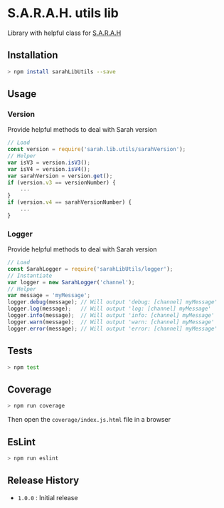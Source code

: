 S.A.R.A.H. utils lib
====================

Library with helpful class for [S.A.R.A.H](http://encausse.net/s-a-r-a-h)

## Installation
```bash
> npm install sarahLibUtils --save
```

## Usage

### Version
Provide helpful methods to deal with Sarah version
```javascript
// Load
const version = require('sarah.lib.utils/sarahVersion');
// Helper
var isV3 = version.isV3();
var isV4 = version.isV4();
var sarahVersion = version.get();
if (version.v3 == versionNumber) {
    ...
}
if (version.v4 == sarahVersionNumber) {
    ...
}
```

### Logger
Provide helpful methods to deal with Sarah version
```javascript
// Load
const SarahLogger = require('sarahLibUtils/logger');
// Instantiate
var logger = new SarahLogger('channel');
// Helper
var message = 'myMessage';
logger.debug(message); // Will output 'debug: [channel] myMessage'
logger.log(message);   // Will output 'log: [channel] myMessage'
logger.info(message);  // Will output 'info: [channel] myMessage'
logger.warn(message);  // Will output 'warn: [channel] myMessage'
logger.error(message); // Will output 'error: [channel] myMessage'
```

## Tests
```bash
> npm test
```

## Coverage
```bash
> npm run coverage
```
Then open the `coverage/index.js.html` file in a browser

## EsLint
```bash
> npm run eslint
```

## Release History

* `1.0.0` : Initial release

